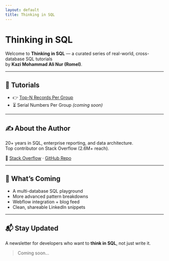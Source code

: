 ```yaml
---
layout: default
title: Thinking in SQL
---
```


# Thinking in SQL

Welcome to **Thinking in SQL** — a curated series of real-world, cross-database SQL tutorials  
by **Kazi Mohammad Ali Nur (Romel)**.

---

## 📘 Tutorials

- 👉 [Top-N Records Per Group](/thinking-in-sql/tutorials/top-n-per-group)
- ⏳ Serial Numbers Per Group *(coming soon)*

---

## ✍️ About the Author

20+ years in SQL, enterprise reporting, and data architecture.  
Top contributor on Stack Overflow (2.6M+ reach).

🔗 [Stack Overflow](https://stackoverflow.com/users/8651601/kazi-mohammad-ali-nur-romel) · [GitHub Repo](https://github.com/kmnur/thinking-in-sql)

---

## 🚧 What’s Coming

- A multi-database SQL playground  
- More advanced pattern breakdowns  
- Webflow integration + blog feed  
- Clean, shareable LinkedIn snippets

---

## 📬 Stay Updated

A newsletter for developers who want to **think in SQL**, not just write it.  
> Coming soon...
